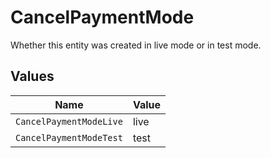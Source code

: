 # CancelPaymentMode

Whether this entity was created in live mode or in test mode.


## Values

| Name                    | Value                   |
| ----------------------- | ----------------------- |
| `CancelPaymentModeLive` | live                    |
| `CancelPaymentModeTest` | test                    |